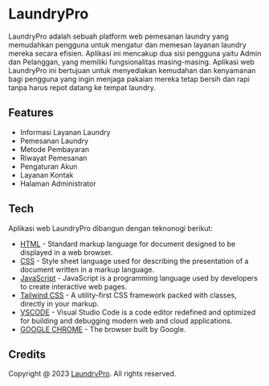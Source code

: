 # LaundryPro
LaundryPro adalah sebuah platform web pemesanan laundry yang memudahkan pengguna untuk mengatur dan memesan layanan laundry mereka secara efisien. Aplikasi ini mencakup dua sisi pengguna yaitu Admin dan Pelanggan, yang memiliki fungsionalitas masing-masing. Aplikasi web LaundryPro ini bertujuan untuk menyediakan kemudahan dan kenyamanan bagi pengguna yang ingin menjaga pakaian mereka tetap bersih dan rapi tanpa harus repot datang ke tempat laundry.

## Features
- Informasi Layanan Laundry
- Pemesanan Laundry
- Metode Pembayaran
- Riwayat Pemesanan
- Pengaturan Akun
- Layanan Kontak
- Halaman Administrator

## Tech
Aplikasi web LaundryPro dibangun dengan teknonogi berikut:
* [HTML](https://developer.mozilla.org/en-US/docs/Web/HTML) - Standard markup language for document designed to be displayed in a web browser.
* [CSS](https://developer.mozilla.org/en-US/docs/Web/CSS) - Style sheet language used for describing the presentation of a document written in a markup language.
* [JavaScript](https://www.javascript.com/) - JavaScript is a programming language used by developers to create interactive web pages.
* [Tailwind CSS](https://getbootstrap.com/) - A utility-first CSS framework packed with classes, directly in your markup.
* [VSCODE](https://code.visualstudio.com/) - Visual Studio Code is a code editor redefined and optimized for building and debugging modern web and cloud applications. 
* [GOOGLE CHROME](https://www.google.com/intl/id_id/chrome/) - The browser built by Google.

## Credits
Copyright @ 2023 [LaundryPro](https://github.com/raihanprojecthub/laundrypro-frontend). All rights reserved.

